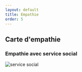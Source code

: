 ```yaml
---
layout: default
title: Empathie
order: 5
---
```



## Carte d'empathie

### Empathie avec service social 
![service social]({{site.baseurl}}/Empathie-Pole-Social/images/carte-empathie-service-social.png)
